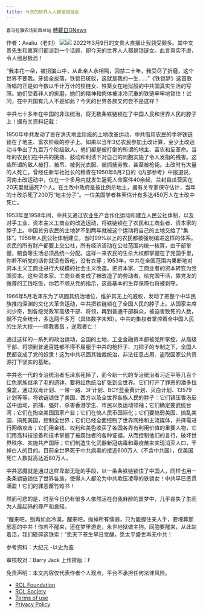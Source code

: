 ```yaml
---
title: 今天的世界人人都是锁链女
---
```

`喜马拉雅农场新西兰站` [轉載自GNews](https://gnews.org/zh-hans/2221865/)

作者：Avaliu（老刘）
![](https://assets.gnews.org/wp-content/uploads/2022/03/PHOTO-2022-03-23-05-10-20-2.jpg)![](https://assets.gnews.org/wp-content/uploads/2022/03/鎖鏈.jpeg)
2022年3月9日的文贵大直播让我领受颇多。其中文贵先生和嘉宾们都谈到一个话题，即今天的世界人人都是锁链女。此言真实不虚，令人细思极恐！

“我本花一朵，被拐骗山中，从此亲人永相隔，囚禁二十年，我受尽了折磨，这个世界不要我。牙齿全拔落，铁锁已斑驳，这就是我的一生……”《铁锁梦》这首歌所唱的正是如今数以千计万计的锁链女、铁笼女在地狱般的中共国真实生活的写照。她们受着非人的折磨，她们的精神和肉体被冰冷沉重的铁链牢牢地锁住！试问，在中共国有几人不是如此？今天的世界各族又何尝不是这样？

中共七十多年在中国的非法统治，将无数条铁链锁在了中国人民和世界人民的脖子上！据有关资料记载：

1950年中共发动了旨在消灭地主阶级的土地改革运动，中共借用农民的手将铁链锁在了地主、富农阶级的脖子上。如果以当年3亿农民参加土改计算，至少土改运动斗争出了九百万个阶级敌人，他们都是被打倒的所谓的地主、富农和反革命。当年的农民们在中共的挑拨、鼓动和利诱下对自己的同胞实施了令人发指的残害。这些所谓的敌人被打、被吊、被剥光衣服、被抓捕劳教，甚至被枪毙。土改时有大量的人死亡。曾经任新华社社长的穆青在1950年6月2日的《内部参考》中报道说，河南土改运动中，仅在一个多月内就发生逼死人命案件40余起，兰封县瓜营区在20天里就逼死7个人。在土改中政府是按比例杀地主，据有关专家保守估计，当年的土改杀死了200万“地主分子”。一位美国学者甚至估计有多达450万人在土改中死亡。

1953年至1958年间，中共又通过农业生产合作化运动和建立人民公社体制，以及对手工业、资本主义工商业的改造运动，将铁链锁在了农民和工商业者、资本家的脖子上。中国贫穷农民的土地梦不到两年就被这个运动将自己的土地交给了“集体”。1958年人民公社体制建立，当时99%以上的农民都被强制编进这样的体系。农民的所有财产都要上交公社，所有经济活动在公社范围内统一核算，由干部掌握，粮食等生活必须品统一分配。这样一来农民的生杀大权都掌握在了党国手里，你若不听党的话你就没有饭吃，没有衣穿；1953年，中共在全国范围内果断地对资本主义工商业进行大规模的社会主义改造。把资本家、工商业者的资本转变为党国资本。这些资本家、工商业者变成了被改造了的劳动者，给党国干活，靠党发的微薄的工钱吃饭，你若不顺从党的指示，这最基本的生存保障也将被剥夺。

1966年5月毛泽东为了巩固其统治地位，维护其无上的威权，发动了把整个中华民族推向深渊的文化大革命运动，中共把铁链锁在了全国人民的脖子上。从国家主席刘少奇，到各级党政军高级干部、将领，再到普通干部群众，被迫害致死的人数，据不完全统计，多达两千多万（具体数字未知）。中共的集权者掌控着全中国人民的生杀大权——顺我者昌 ，逆我者亡！

通过这样的一系列的政治运动，全国的土地、工业金融资本都被党所掌控，从高级干部、将领到普通百姓都不得不屈服于中共的枪杆子、刀把子的专制之下，全国人民都变成了党的奴隶！这为中共巩固其独裁统治，非法任意占用、盗取国家公共资源打下坚实的基础。

中共老一代的专治统治者毛泽东死掉了，而今新一代的专治统治者习近平等几百个红色家族继承了毛的遗钵，要将红色统治扩张到全世界。它们打开了罪恶的潘多拉魔盒，通过双龙计划、一带一路、3F计划、BCY蓝金黄计划、灭白计划、13579计划等等，将铁链锁住了美国、西方以及全世界各族人民的脖子：它们镇压香港反送中运动，抓捕、强奸、杀害香港学生、市民以及运动领袖；它们确定要武统台湾；它们在掏空美国国家产业；它们在搞人民币国际化；它们要搞弱美国、搞乱美国、搞死美国，控制全世界；它们已经全面控制了世界网络和主流媒体，并择需进行网络攻击；它们用金钱、权利和美色收买了各国各界有利用价值的重要人物，它们用高科技设备和技术掌握了被腐蚀者的各种证据，从而控制他们的言行，破坏世界秩序、实施共产国际；它们制造生化武器新冠病毒和毒疫苗来实现消灭人口，干掉白人的目的。目前全世界死于中共病毒的接近600万人（不含中共国），仅美国死亡人数就高达近80万人。

中共恶魔就是通过这样卑鄙无耻的手段，以一条条铁链锁住了中国人，同样也用一条条锁链锁住了世界各族，使得人人都沦为中共欺压凌辱的铁锁女！中共早已恶贯满盈！它们的罪恶罄竹难书！

然而可悲的是，时至今日仍有很多人依然活在自我麻醉的噩梦中，几乎丧失了生而为人最起码的尊严和良知。

“醒来吧，别再如此冷漠，醒来吧，抛掉所有懦弱，只为能握住亲人手，要埋葬那邪恶的中共！你若不醒来，还在梦里游走，永世地狱做主狗。同胞要醒来，从此站着活，我们砸碎这铁索！”愿天下苍生早日觉醒，愿太平盛世再无中共！

参考资料：大纪元 -以史为鉴

审核校对：Barry Jack
上传排版：F

 

免责声明：本文内容仅代表作者个人观点，平台不承担任何法律风险。

- [ROL Foundation](https://rolfoundation.org/)
- [ROL Society](https://rolsociety.org/)
- [Terms of use](https://gnews.org/terms-of-use-3/)
- [Privacy Policy](https://gnews.org/privacy-policy/)
